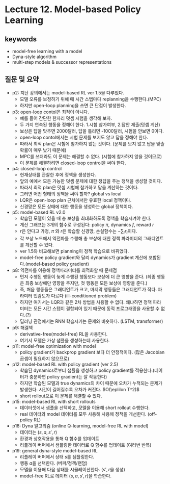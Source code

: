 # Lecture 12. Model-based Policy Learning

## keywords
- model-free learning with a model
- Dyna-style algorithm
- multi-step models & successor representations


## 질문 및 요약
- p2: 지난 강의에서는 model-based RL ver 1.5을 다루었다.
  - 모델 오류를 보정하기 위해 매 시간 스텝마다 replanning을 수행한다.(MPC)
  - 하지만 open-loop planning을 쓰면 큰 단점이 발생한다.
- p3: open-loop contol은 최적이 아니다.
  - 예를 들어 간단한 한자리 덧셈 시험을 생각해 보자.
  - 두 가지 연속된 행동을 정해야 한다. 1.시험 참가여부, 2.답안 제출(덧셈 계산)
  - 보상은 답을 맞추면 2000달러, 답을 틀리면 -1000달러, 시험을 안보면 0이다.
  - open-loop contol에서는 시험 문제를 보지도 않고 답을 정해야 한다.
  - 따라서 최적 plan은 시험에 참가하지 않는 것이다. (문제를 보지 않고 답을 맞출 확률이 매우 낮기 때문에)
  - MPC를 쓰더라도 이 문제는 해결할 수 없다. (시험에 참가하지 않을 것이므로)
  - 이 문제를 해결하려면 closed-loop control을 써야 한다.
- p4: closed-loop control
  - 현재상태를 관찰한 후에 정책을 생성한다.
  - 앞의 예에서 모든 가능한 덧셈 문제에 대한 정답을 주는 정책을 생성할 것이다.
  - 따라서 최적 plan은 덧셈 시험에 참가하고 답을 계산하는 것이다.
  - 그러면 어떤 형태의 정책을 써야 할까? global vs local
  - LQR은 open-loop plan 근처에서만 유효한 local 정책이다.
  - 신경망은 모든 상태에 대한 행동을 생성하는 global 정책이다.
- p5: model-based RL v2.0  
  - 학습된 모델이 있을 때 총 보상을 최대화하도록 정책을 학습시켜야 한다.
  - 계산 그래프는 3개의 함수로 구성된다: policy $\pi$, dynamics $f$, reward $r$
  - $r$은 안다고 가정, $\pi$ 와 $r$은 학습할 신경망, 손실함수는 $-\sum_t r_t$이다.
  - 각 보상 노드에서 역전파를 수행해 총 보상에 대한 정책 파라미터의 그래디언트를 계산할 수 있다.
  - ver 1.5와 비교해보면 planning이 정책 학습으로 바뀌었다.
  - model-free policy gradient와 달리 dynamics가 gradient 계산에 포함된다.(model-based policy gradient)
- p8: 역전파를 이용해 정책파라미터를 최적화할 때 문제점
  - 먼저 수행된 행동이 늦게 수행된 행동보다 보상에 더 큰 영향을 준다. (최종 행동은 최종 보상에만 영향을 주지만, 첫 행동은 모든 보상에 영향을 준다.)
  - 즉, 처음 행동들은 그래디언트가 크고, 마지막 행동들은 그래디언트가 작다. 파라미터 민감도가 다르다 (ill-conditioned problem)
  - 하지만 여기서는 LQR과 같은 2차 방법을 사용할 수 없다.  왜냐하면 정책 파라미터는 모든 시간 스텝이 결합되어 있기 때문에 동적 프로그래밍을 사용할 수 없다.(?)
  - 딥러닝 관점에서는 RNN 학습시키는 문제와 비슷하다. (LSTM, transformer)
- p9: 해결책
  - derivative-free(model-free) RL을 사용한다.
  - 여기서 모델은 가상 샘플을 생성하는데 사용한다.
- p11: model-free optimization with model
  - policy gradient가 backprop gradient 보다 더 안정적이다. (많은 Jacobian 곱셈이 필요하지 않으므로)
- p12: model-based RL with policy gradient (ver 2.5)
  - 학습된 dynamics로부터 샘플을 생성하고 policy gradient를 적용한다.(데이터가 충분하면 policy gradient는 잘 작동한다)
  - 하지만 학습된 모델과 true dynamics의 차이 때문에 오차가 누적되는 문제가 발생한다. 시간이 길어질수록 오차가 커진다. $O(\eplilon T^2)$
  - short rollout으로 이 문제를 해결할 수 있다.
- p15: model-based RL with short rollouts
  - 데이터셋에서 샘플을 선택하고, 모델을 이용해 short rollout 수행한다.
  - real 데이터와 model 데이터를 모두 사용해 사용해 정책을 개선한다. (off-policy RL)
- p18: Dyna 알고리즘 (online Q-learning, model-free RL with model)
  - 데이터는 $(s,a,s',r)$
  - 환경과 상호작용을 통해 Q 함수를 업데이트
  - 리플레이 버퍼에서 샘플링한 데이터로 Q 함수를 업데이트 (여러번 반복)
- p19: general dyna-style model-based RL
  - 리플레이 버퍼에서 상태 $s$를 샘플링한다.
  - 행동 $a$을 선택한다. (버퍼/정책/랜덤)
  - 모델을 이용해 다음 상태를 시뮬레이션한다. ($s',r$을 생성)
  - model-free RL로 데이터 $(s,a,s',r)$을 학습한다.
